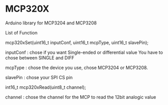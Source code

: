 # MCP320X
Arduino library for MCP3204 and MCP3208

List of Function


mcp320xSet(uint16_t inputConf, uint16_t mcpType, uint16_t slavePin);

  inputConf : chose if you want Single-ended or differential value 
  You have to chose between SINGLE and DIFF
  
  mcpType : chose the device you use, chose MCP3204 or MCP3208.
  
  slavePin : chose your SPI CS pin
  

int16_t mcp320xRead(uint8_t channel);

channel : chose the channel for the MCP to read the 12bit analogic value
